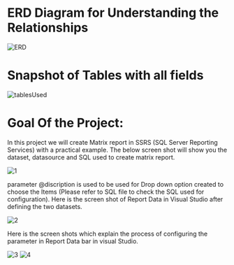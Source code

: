 # ERD Diagram for Understanding the Relationships
![ERD](https://user-images.githubusercontent.com/77080621/130872571-8a237397-dbcf-452f-9369-94d19510ff32.PNG)

# Snapshot of Tables with all fields
![tablesUsed](https://user-images.githubusercontent.com/77080621/130873931-e514f64d-478d-41d8-8a63-40f2faf0385c.PNG)

# Goal Of the Project:

In this project we will create Matrix report in SSRS (SQL Server Reporting Services) with a practical example. The below screen shot will show you the dataset, datasource and SQL used to create matrix report.

![1](https://user-images.githubusercontent.com/77080621/130875089-d27f227a-70e8-4df4-ad1b-51726173ad1b.PNG)

parameter @discription is used to be used for Drop down option created to choose the Items (Please refer to SQL file to check the SQL used for configuration).
Here is the screen shot of Report Data in Visual Studio after defining the two datasets.

![2](https://user-images.githubusercontent.com/77080621/130875581-d5405590-63a9-4a79-aaf0-42e730408e8a.PNG)

Here is the screen shots which explain the process of configuring the parameter in Report Data bar in visual Studio.

![3](https://user-images.githubusercontent.com/77080621/130875752-b488a05b-ce57-4ee5-b66a-2ae8ea647a6d.PNG)
![4](https://user-images.githubusercontent.com/77080621/130875758-c4dad686-b37e-47d4-a502-ca1d715dbce3.PNG)

